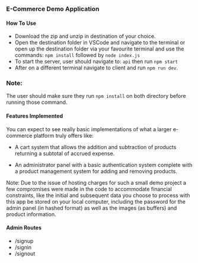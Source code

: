 ### E-Commerce Demo Application

#### How To Use

* Download the zip and unzip in destination of your choice.
* Open the destination folder in VSCode and navigate to the terminal or open up the destination folder via your favourite terminal and use the commands:
`npm install`
followed by
`node index.js`
* To start the server, user should navigate to:
`api`
then run `npm start`
* After on a different terminal navigate to client and run `npm run dev`.

### Note: 
The user should make sure they run `npm install` on both directory before running those command.

#### Features Implemented

You can expect to see really basic implementations of what a larger e-commerce platform truly offers like:

* A cart system that allows the addition and subtraction of products returning a subtotal of accrued expense.

* An administrator panel with a basic authentication system complete with a product management system for adding and removing products.

Note: Due to the issue of hosting charges for such a small demo project a few compromises were made in the code to accommodate financial constraints, like the initial and subsequent data you choose to process with this app be stored on your local computer, including the password for the admin panel (in hashed format) as well as the images (as buffers) and product information.

#### Admin Routes

* /signup
* /signin
* /signout

